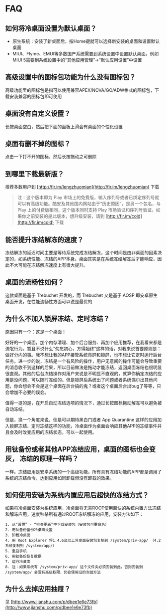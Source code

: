 FAQ
===

如何将冷桌面设置为默认桌面？
---
- 原生系统：安装了新桌面后，按Home键就可以选择新安装的桌面和设置默认桌面
- MIUI、Flyme、EMUI等多数国产系统需要到系统设置中设置默认桌面。例如MIUI 5需要到系统设置中的“其他应用管理”->“默认应用设置”中设置


高级设置中的图标包功能为什么没有图标包？
---
高级功能里的图标包是指可以使用兼容APEX/NOVA/GO/ADW格式的图标包，下载安装兼容的图标包即可使用


桌面没有自定义设置？
---
长按桌面空白，然后把下面的面板上滑会有桌面的个性化设置


桌面有删不掉的图标？
---
点击一下打不开的图标，然后长按拖动之可删除


到哪里下载最新版？
---
推荐多数用户到 [http://fir.im/lengzhuomian](http://fir.im/lengzhuomian) 下载

> 注：这个版本即为 Play 市场上的免费版，输入序列号或者已绑定序列号就可以有高级功能。酷安及其他国内网站由于“历史原因”，是另一个包名，与 Play 上的付费版相同，这个版本同时支持 Play 市场验证和序列号验证。如果你之前安装的是此版本，想升级安装，请到 [http://fir.im/cold](http://fir.im/cold) 下载


能否提升冻结解冻的速度？
---
冻结解冻的延迟时间主要是等待系统完成冻结解冻，这个时间是由非桌面的因素决定的，如系统性能、冻结的APP本身。桌面其实是在系统冻结解冻后才能响应，因此不大可能在冻结解冻速度上有很大提升。


桌面的流畅性如何？
---
这款桌面是基于 Trebuchet 开发的，而 Trebuchet 又是基于 AOSP 即安卓原生桌面开发，在性能流畅性方面可以说是最优的


为什么不加入锁屏冻结、定时冻结？
---
原因只有一个：这是一个桌面！


好好的一个桌面，加个内存清理、加个后台服务、再加个应用推荐，在我看来都是流氓行为。暂且不说什么“勿忘初心，方得始终”这样的话，对我来说首要原则是：做好分内的事。我不想让我的APP接管系统亮屏和锁屏，也不想让它定时运行后台任务。进一步的说，冻结是一个有风险的操作，用户无意间的操作可能会导致重要的消息收不到这样的后果，所以目前做法是拖动才能冻结，返回桌面冻结也很明显很直观。其他的后台冻结操作对用户来说是不明显不直观的，就算你确定冻结的应用是没问题，可以随时冻结的。但是锁屏后系统出了问题或者系统偶尔出其他问题，你会想会不会是这个桌面在后台搞的鬼？或者这个桌面后台出bug了等等，只会增加不必要的误会。


值得一提的是，在开启自动冻结选项的情况下，通过长按图标拖动解冻可以避免被自动冻结。


但是，换一个角度来说，倒是可以期待黑白门或者 App Quarantine 这样的应用加入锁屏冻结、定时冻结这样的功能，冷桌面作为桌面会响应其他APP的冻结事件并且会及时改变应用的冻结状态，可以一起使用。


用钛备份或者其他APP冻结应用，桌面的图标也会变灰， 冻结的原理一样吗？
---
一样。冻结应用是安卓系统的一个高级功能，所有具有冻结功能的APP都是调用了系统的冻结命令，达到应用如同卸载但没有卸载的效果。


如何使用安装为系统内置应用后超快的冻结方式？
---
如果将冷桌面安装为系统应用，冷桌面将无需ROOT使用超快的系统内置方法冻结和解冻应用，速度秒杀所有通过ROOT冻结解冻的应用，安装方法如下：

	1. 从“设置” - “检查更新”中下载安装包（安装包可重命名）
	2. 用钛备份备份冷桌面设置
	3. 卸载冷桌面
	4. 用 Root Explorer 将1.4.6及以上冷桌面安装包复制到 /system/priv-app/ （4.2系统复制到 /system/app/）
	5. 重启手机
	6. 用钛备份恢复数据
	7. 运行冷桌面
	8. 注：如果系统有 /system/priv-app/ 这个文件夹必须安装到此，否则安装到 /system/app/ 会没有高级权限，仍会使用旧的冻结方法


为什么去掉应用抽屉？
---
见 [http://www.jianshu.com/p/dbee1e6e73fb](http://www.jianshu.com/p/dbee1e6e73fb)
